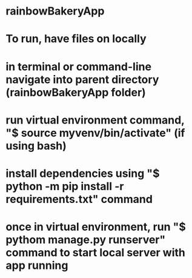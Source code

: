 # rainbowBakeryApp
# To run, have files on locally
# in terminal or command-line navigate into parent directory (rainbowBakeryApp folder)
# run virtual environment command, "$ source myvenv/bin/activate" (if using bash)
# install dependencies using "$ python -m pip install -r requirements.txt" command
# once in virtual environment, run "$ pythom manage.py runserver" command to start local server with app running
